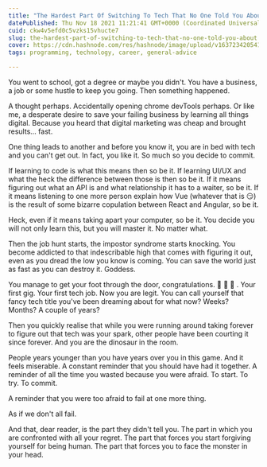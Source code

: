 ```yaml
---
title: "The Hardest Part Of Switching To Tech That No One Told You About"
datePublished: Thu Nov 18 2021 11:21:41 GMT+0000 (Coordinated Universal Time)
cuid: ckw4v5efd0c5vzks15vhucte7
slug: the-hardest-part-of-switching-to-tech-that-no-one-told-you-about
cover: https://cdn.hashnode.com/res/hashnode/image/upload/v1637234205418/hQCIQKkGy.jpeg
tags: programming, technology, career, general-advice

---
```


You went to school, got a degree or maybe you didn't. You have a business, a job or some hustle to keep you going.  Then something happened. 

A thought perhaps. Accidentally opening chrome devTools perhaps. Or like me, a desperate desire to save your failing business by learning all things digital. Because you heard that digital marketing was cheap and brought results... fast. 

One thing leads to another and before you know it, you are in bed with tech and you can't get out. In fact, you like it. So much so you decide to commit. 

If learning to code is what this means then so be it. If learning UI/UX and what the heck the difference between those is then so be it. If it means figuring out what an API is and what relationship it has to a waiter, so be it. If it means listening to one more person explain how Vue (whatever that is 😏) is the result of some bizarre copulation between React and Angular, so be it. 

Heck, even if it means taking apart your computer, so be it. You decide you will not only learn this, but you will master it. No matter what. 

Then the job hunt starts, the impostor syndrome starts knocking. You become addicted to that indescribable high that comes with figuring it out, even as you dread the low you know is coming. You can save the world just as fast as you can destroy it. Goddess. 

You manage to get your foot through the door, congratulations. 🎉 🥳 👏 . Your first gig. Your first tech job. Now you are legit. You can call yourself that fancy tech title you've been dreaming about for what now? Weeks? Months? A couple of years? 

Then you quickly realise that while you were running around taking forever to figure out that tech was your spark, other people have been courting it since forever. And you are the dinosaur in the room. 

People years younger than you have years over you in this game. And it feels miserable. A constant reminder that you should have had it together. A reminder of all the time you wasted because you were afraid. To start. To try. To commit. 

A reminder that you were too afraid to fail at one more thing. 

As if we don't all fail.

And that, dear reader, is the part they didn't tell you. The part in which you are confronted with all your regret. The part that forces you start forgiving yourself for being human. The part that forces you to face the monster in your head.  



